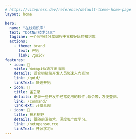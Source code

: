```yaml
---
# https://vitepress.dev/reference/default-theme-home-page
layout: home

hero:
  name: "在线知识库"
  text: "DotNET技术分享"
  tagline: 一个会持续分享编程干货和好玩的知识库
  actions:
    - theme: brand
      text: 开始
      link: /guid/
features:
  - icon: 💬
    title: WebApi快速开发指南
    details: 适合初级级开发人员快速入门查询
    link: /guid/
    linkText: 快速开始
  - icon: 🚚
    title: 备忘录
    details: 记录一些开发中经常使用的软件,命令等，方便查阅。
    link: /command/
    linkText: 开始查阅
  - icon: 🎉
    title: 技术视野
    details: 跟随前沿技术，深度和广度学习。
    link: /netopensource
    linkText: 开源学习⭐ 
---
```


<DataPanel/>
